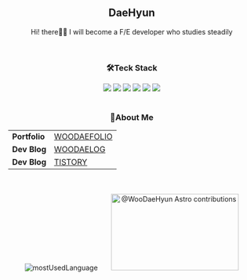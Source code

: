 <div align="center">
  <h2>DaeHyun</h2>
  <p>Hi! there👋🏼 I will become a F/E developer who studies steadily</p>
  <br/>
  <h3>🛠Teck Stack</h3>
  <div>
    <img src="https://img.shields.io/badge/Nextjs-000000?style=for-the-badge&logo=nextdotjs&logoColor=white">
    <img src="https://img.shields.io/badge/TypeScript-3178C6?style=for-the-badge&logo=TypeScript&logoColor=white">
    <img src="https://img.shields.io/badge/React-61DAFB?style=for-the-badge&logo=React&logoColor=white">
    <img src="https://img.shields.io/badge/JavaScript-F7DF1E?style=for-the-badge&logo=JavaScript&logoColor=white">
    <img src="https://img.shields.io/badge/HTML5-E34F26?style=for-the-badge&logo=HTML5&logoColor=white">
    <img src="https://img.shields.io/badge/CSS3-1572B6?style=for-the-badge&logo=CSS3&logoColor=white">
  </div>
  <br/>
  <h3>🍳About Me</h3>
  <table>
    <tr>
      <td> <b>Portfolio</b></td>
      <td><a href="https://woodaefolio.com">WOODAEFOLIO</a></td>
    </tr>
     <tr>
      <td> <b>Dev Blog</b></td>
      <td><a href="https://woodaelog.com/">WOODAELOG</a></td>
    </tr>
     <tr>
      <td> <b>Dev Blog</b></td>
      <td><a href="https://pinetree93.tistory.com/">TISTORY</a></td>
    </tr>
<!--     <tr>
      <td> <b>Contact</b></td>
      <td><a href="po668312@naver.com">po668312@naver.com</a></td>
    </tr> -->
  </table>
</div>

<br/>
<br/>

<div align="center">
  <img src="https://github-readme-stats.vercel.app/api/top-langs/?username=WooDaeHyun&layout=compact&theme=tokyonight" alt="mostUsedLanguage" />&nbsp;&nbsp;&nbsp;&nbsp;&nbsp;&nbsp;
  <a href="https://astro.badg.es/contributor/WooDaeHyun/">
  <img src="https://astro.badg.es/v2/contributor/WooDaeHyun.svg" alt="@WooDaeHyun Astro contributions" width="260" height="156">
</a>
<!--   <img src="https://github-readme-stats.vercel.app/api?username=WooDaeHyun&show_icons=true&theme=tokyonight" alt="WooDaeHyun's GitHub stats" /> -->
</div>



